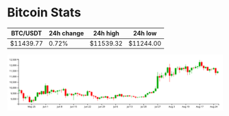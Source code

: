 # Bitcoin Stats

BTC/USDT|24h change|24h high|24h low|
|---|---|---|---|
|$11439.77|0.72%|$11539.32|$11244.00|

<img src="./chart.svg">
